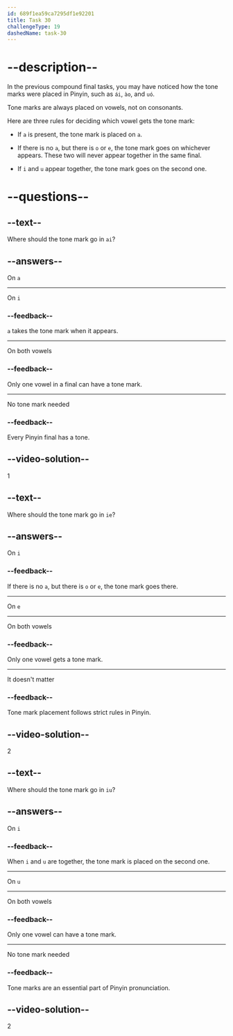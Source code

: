 ```yaml
---
id: 689f1ea59ca7295df1e92201
title: Task 30
challengeType: 19
dashedName: task-30
---
```


# --description--

In the previous compound final tasks, you may have noticed how the tone marks were placed in Pinyin, such as `ái`, `ào`, and `uó`.

Tone marks are always placed on vowels, not on consonants.

Here are three rules for deciding which vowel gets the tone mark:

- If `a` is present, the tone mark is placed on `a`.

- If there is no `a`, but there is `o` or `e`, the tone mark goes on whichever appears. These two will never appear together in the same final.

- If `i` and `u` appear together, the tone mark goes on the second one.

# --questions--

## --text--

Where should the tone mark go in `ai`?

## --answers--

On `a`

---

On `i`

### --feedback--

`a` takes the tone mark when it appears.

---

On both vowels

### --feedback--

Only one vowel in a final can have a tone mark.

---

No tone mark needed

### --feedback--

Every Pinyin final has a tone.

## --video-solution--

1

## --text--

Where should the tone mark go in `ie`?

## --answers--

On `i`

### --feedback--

If there is no `a`, but there is `o` or `e`, the tone mark goes there.

---

On `e`

---

On both vowels

### --feedback--

Only one vowel gets a tone mark.

---

It doesn't matter

### --feedback--

Tone mark placement follows strict rules in Pinyin.

## --video-solution--

2

## --text--

Where should the tone mark go in `iu`?

## --answers--

On `i`

### --feedback--

When `i` and `u` are together, the tone mark is placed on the second one.

---

On `u`

---

On both vowels

### --feedback--

Only one vowel can have a tone mark.

---

No tone mark needed

### --feedback--

Tone marks are an essential part of Pinyin pronunciation.

## --video-solution--

2
